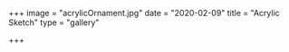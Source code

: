 +++
image = "acrylicOrnament.jpg"
date = "2020-02-09"
title = "Acrylic Sketch"
type = "gallery"

+++
